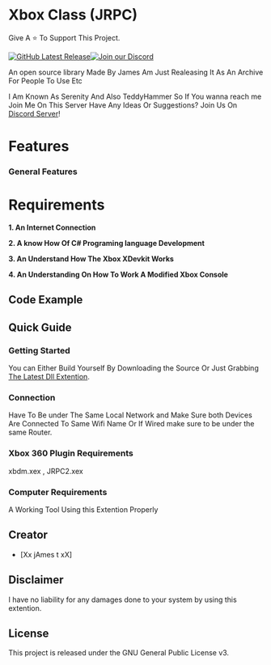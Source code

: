 #  Xbox Class (JRPC)
Give A ⭐ To Support This Project.

[![GitHub Latest Release](https://img.shields.io/badge/Latest-Release-red)](https://github.com/XboxVillain/JRPC/releases)[![Join our Discord](https://img.shields.io/badge/join%20Us-discord-7289DA)](https://discord.gg/QvdmNnfQ86)


An open source library Made By James Am Just Realeasing It As An Archive For People To Use Etc

I Am Known As Serenity And Also TeddyHammer So If You wanna reach me Join Me On This Server
Have Any Ideas Or Suggestions? Join Us On [Discord Server](https://discord.gg/QvdmNnfQ86)!

# Features

### General Features


# Requirements
**1. An Internet Connection**

**2. A know How Of C# Programing language Development**

**3. An Understand How The Xbox XDevkit Works**

**4. An Understanding On How To Work A Modified Xbox Console**

## Code Example


## Quick Guide

### Getting Started

You can Either Build Yourself By Downloading the Source Or Just Grabbing [The Latest Dll Extention](https://github.com/XboxVillain/JRPC/releases).

### Connection

Have To Be under The Same Local Network and Make Sure both Devices Are Connected To Same Wifi Name Or If Wired make sure to be under the same Router.

### Xbox 360 Plugin Requirements
xbdm.xex , JRPC2.xex

### Computer Requirements
A Working Tool Using this Extention Properly
## Creator
* [Xx jAmes t xX]
## Disclaimer
I have no liability for any damages done to your system by using this extention.
## License
This project is released under the GNU General Public License v3.
